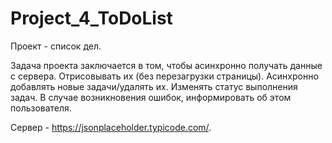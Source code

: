 # Project_4_ToDoList

Проект - список дел.

Задача проекта заключается в том, чтобы асинхронно получать данные с сервера. 
Отрисовывать их (без перезагрузки страницы). 
Асинхронно добавлять новые задачи/удалять их. 
Изменять статус выполнения задач. 
В случае возникновения ошибок, информировать об этом пользователя.

Сервер - https://jsonplaceholder.typicode.com/.
